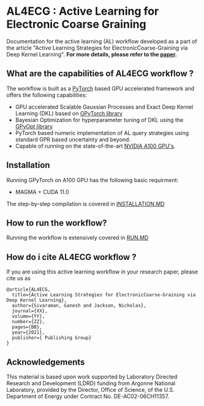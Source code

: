 # AL4ECG : Active Learning for Electronic Coarse Graining 


Documentation for the active learning (AL) workflow developed as a part of the article "Active Learning Strategies for ElectronicCoarse-Graining via Deep Kernel Learning". 
__For more details, please refer to the [paper](https://www.url_to_be_added.com).__



## What are the capabilities of AL4ECG workflow ?

The workflow is built as a [PyTorch](https://pytorch.org) based GPU accelerated framework and offers the following capabilities:

* GPU accelerated Scalable Gaussian Processes and Exact Deep Kernel Learning (DKL) based on [GPyTorch library](https://gpytorch.ai)
* Bayesian Optimization for hyperparameter tuning of  DKL using the [GPyOpt library](https://github.com/SheffieldML/GPyOpt)
* PyTorch based numeric implementation of AL query strategies using standard GPR based uncertainty and beyond.
* Capable of running on the state-of-the-art [NVIDIA A100 GPU's](https://www.nvidia.com/en-us/data-center/a100/).

## Installation 

Running GPyTorch on A100 GPU has the following basic requirment:

* MAGMA + CUDA 11.0


The step-by-step compilation is covered in [INSTALLATION.MD](https://github.com/TheJacksonLab/ECG_ActiveLearning/blob/main/INSTALLATION.MD)


## How to run the workflow?

Running the workflow is extensively covered in [RUN.MD](https://github.com/TheJacksonLab/ECG_ActiveLearning/blob/main/RUN.MD)

## How do i cite AL4ECG workflow ?

If you are using this active learning workflow  in your research paper, please cite us as
```
@article{AL4ECG,
  title={Active Learning Strategies for ElectronicCoarse-Graining via Deep Kernel Learning},
  author={Sivaraman, Ganesh and Jackson, Nicholas},
  journal={XX},
  volume={YY},
  number={ZZ},
  pages={BB},
  year={2021},
  publisher={ Publishing Group}
}
```

## Acknowledgements
This  material  is  based  upon  work  supported  by  Laboratory  Directed  Research  and  Development (LDRD) funding from Argonne National Laboratory, provided by the Director, Office of Science, of the U.S. Department of Energy under Contract No. DE-AC02-06CH11357.
